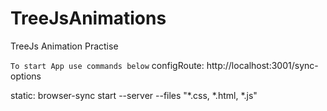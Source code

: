 # TreeJsAnimations
TreeJs Animation Practise 

`To start App use commands below`
configRoute: http://localhost:3001/sync-options

static: browser-sync start --server --files "*.css, *.html, *.js"
